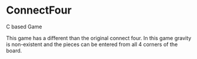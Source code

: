 # ConnectFour
C based Game

This game has a different than the original connect four.
In this game gravity is non-existent and the pieces can be entered from all 4 corners of the board.
